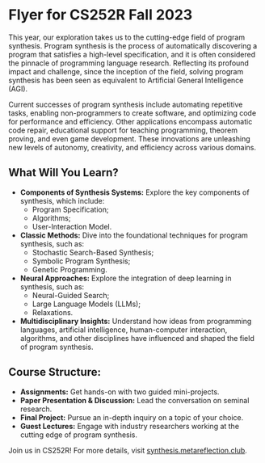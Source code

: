 # Flyer for CS252R Fall 2023

This year, our exploration takes us to the cutting-edge field of program synthesis. Program synthesis is the process of automatically discovering a program that satisfies a high-level specification, and it is often considered the pinnacle of programming language research. Reflecting its profound impact and challenge, since the inception of the field, solving program synthesis has been seen as equivalent to Artificial General Intelligence (AGI).

Current successes of program synthesis include automating repetitive tasks, enabling non-programmers to create software, and optimizing code for performance and efficiency. Other applications encompass automatic code repair, educational support for teaching programming, theorem proving, and even game development. These innovations are unleashing new levels of autonomy, creativity, and efficiency across various domains.

## What Will You Learn?

- **Components of Synthesis Systems:** Explore the key components of synthesis, which include:
  - Program Specification;
  - Algorithms;
  - User-Interaction Model.
- **Classic Methods:** Dive into the foundational techniques for program synthesis, such as:
  - Stochastic Search-Based Synthesis;
  - Symbolic Program Synthesis;
  - Genetic Programming.
- **Neural Approaches:** Explore the integration of deep learning in synthesis, such as:
  - Neural-Guided Search;
  - Large Language Models (LLMs);
  - Relaxations.
- **Multidisciplinary Insights:** 
  Understand how ideas from programming languages, artificial intelligence, human-computer interaction, algorithms, and other disciplines have influenced and shaped the field of program synthesis.

## Course Structure:

- **Assignments:** Get hands-on with two guided mini-projects.
- **Paper Presentation & Discussion:** Lead the conversation on seminal research.
- **Final Project:** Pursue an in-depth inquiry on a topic of your choice.
- **Guest Lectures:** Engage with industry researchers working at the cutting edge of program synthesis.

Join us in CS252R!
For more details, visit [synthesis.metareflection.club](https://synthesis.metareflection.club).
